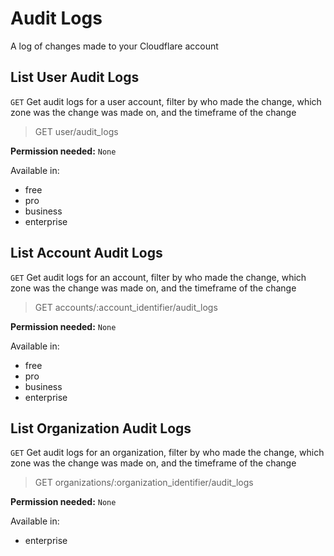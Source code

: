 # Audit Logs

A log of changes made to your Cloudflare account

## List User Audit Logs

`GET` Get audit logs for a user account, filter by who made the change, which zone was the change was made on, and the timeframe of the change

> GET user/audit_logs

**Permission needed:** `None`

Available in:

* free
* pro
* business
* enterprise


## List Account Audit Logs

`GET` Get audit logs for an account, filter by who made the change, which zone was the change was made on, and the timeframe of the change

> GET accounts/:account_identifier/audit_logs

**Permission needed:** `None`

Available in:

* free
* pro
* business
* enterprise


## List Organization Audit Logs

`GET` Get audit logs for an organization, filter by who made the change, which zone was the change was made on, and the timeframe of the change

> GET organizations/:organization_identifier/audit_logs

**Permission needed:** `None`

Available in:

* enterprise


